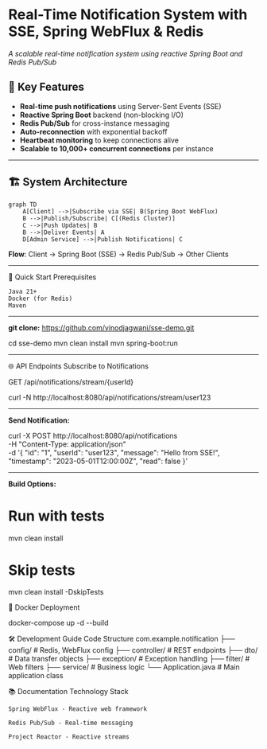 # Real-Time Notification System with SSE, Spring WebFlux & Redis

*A scalable real-time notification system using reactive Spring Boot and Redis Pub/Sub*

## 🌟 Key Features
- **Real-time push notifications** using Server-Sent Events (SSE)
- **Reactive Spring Boot** backend (non-blocking I/O)
- **Redis Pub/Sub** for cross-instance messaging
- **Auto-reconnection** with exponential backoff
- **Heartbeat monitoring** to keep connections alive
- **Scalable to 10,000+ concurrent connections** per instance

---

## 🏗️ System Architecture

```mermaid
graph TD
    A[Client] -->|Subscribe via SSE| B(Spring Boot WebFlux)
    B -->|Publish/Subscribe| C[(Redis Cluster)]
    C -->|Push Updates| B
    B -->|Deliver Events| A
    D[Admin Service] -->|Publish Notifications| C
```

**Flow**: Client → Spring Boot (SSE) → Redis Pub/Sub → Other Clients

---

🚀 Quick Start
Prerequisites

    Java 21+
    Docker (for Redis)
    Maven

---

**git clone:** https://github.com/vinodjagwani/sse-demo.git

cd sse-demo
mvn clean install
mvn spring-boot:run

---

🌐 API Endpoints
Subscribe to Notifications

GET /api/notifications/stream/{userId}

curl -N http://localhost:8080/api/notifications/stream/user123

---

**Send Notification:**

curl -X POST http://localhost:8080/api/notifications \
  -H "Content-Type: application/json" \
  -d '{
    "id": "1",
    "userId": "user123",
    "message": "Hello from SSE!",
    "timestamp": "2023-05-01T12:00:00Z",
    "read": false
  }'

---

**Build Options:**

# Run with tests
mvn clean install

# Skip tests
mvn clean install -DskipTests

🐳 Docker Deployment

docker-compose up -d --build

🛠️ Development Guide
Code Structure
com.example.notification
├── config/             # Redis, WebFlux config
├── controller/         # REST endpoints
├── dto/                # Data transfer objects
├── exception/          # Exception handling
├── filter/             # Web filters
├── service/            # Business logic
└── Application.java    # Main application class

📚 Documentation
Technology Stack

    Spring WebFlux - Reactive web framework

    Redis Pub/Sub - Real-time messaging

    Project Reactor - Reactive streams

